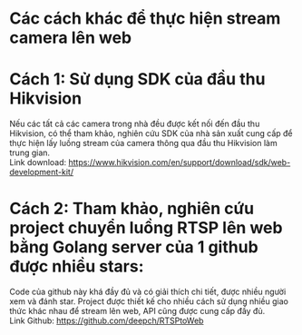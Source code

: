 # Các cách khác để thực hiện stream camera lên web  
  
# Cách 1: Sử dụng SDK của đầu thu Hikvision  
Nếu các tất cả các camera trong nhà đều được kết nối đến đầu thu Hikvision, có thể tham khảo, nghiên cứu SDK của nhà sản xuất cung cấp để thực hiện lấy luồng stream của camera thông qua đầu thu Hikvision làm trung gian.  
Link download: https://www.hikvision.com/en/support/download/sdk/web-development-kit/
  
# Cách 2: Tham khảo, nghiên cứu project chuyển luồng RTSP lên web bằng Golang server của 1 github được nhiều stars:  
Code của github này khá đầy đủ và có giải thích chi tiết, được nhiều người xem và đánh star. Project được thiết kế cho nhiều cách sử dụng nhiều giao thức khác nhau để stream lên web, API cũng được cung cấp đầy đủ.  
Link Github: https://github.com/deepch/RTSPtoWeb
